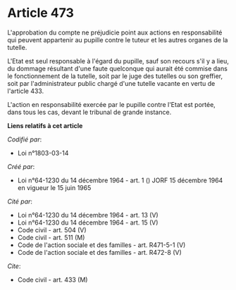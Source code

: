 # Article 473

L'approbation du compte ne préjudicie point aux actions en responsabilité qui peuvent appartenir au pupille contre le tuteur
et les autres organes de la tutelle.

L'Etat est seul responsable à l'égard du pupille, sauf son recours s'il y a lieu, du dommage résultant d'une faute quelconque
qui aurait été commise dans le fonctionnement de la tutelle, soit par le juge des tutelles ou son greffier, soit par
l'administrateur public chargé d'une tutelle vacante en vertu de l'article 433.

L'action en responsabilité exercée par le pupille contre l'Etat est portée, dans tous les cas, devant le tribunal de grande
instance.

**Liens relatifs à cet article**

_Codifié par_:

  - Loi n°1803-03-14

_Créé par_:

  - Loi n°64-1230 du 14 décembre 1964 - art. 1 () JORF 15 décembre 1964 en vigueur le 15 juin 1965

_Cité par_:

  - Loi n°64-1230 du 14 décembre 1964 - art. 13 (V)
  - Loi n°64-1230 du 14 décembre 1964 - art. 15 (V)
  - Code civil - art. 504 (V)
  - Code civil - art. 511 (M)
  - Code de l'action sociale et des familles - art. R471-5-1 (V)
  - Code de l'action sociale et des familles - art. R472-8 (V)

_Cite_:

  - Code civil - art. 433 (M)
